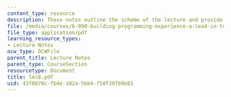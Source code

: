 ```yaml
---
content_type: resource
description: These notes outline the scheme of the lecture and provide study problems.
file: /media/courses/6-090-building-programming-experience-a-lead-in-to-6-001-january-iap-2005/43f0878cfb4e102a5bb4f50f38f69e81_lec8.pdf
file_type: application/pdf
learning_resource_types:
- Lecture Notes
ocw_type: OCWFile
parent_title: Lecture Notes
parent_type: CourseSection
resourcetype: Document
title: lec8.pdf
uid: 43f0878c-fb4e-102a-5bb4-f50f38f69e81
---
```

